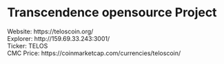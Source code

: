 <h1>Transcendence opensource Project</h1>
Website: https://teloscoin.org/ <br>
Explorer: http://159.69.33.243:3001/ <br>
Ticker: TELOS <br>
CMC Price: https://coinmarketcap.com/currencies/teloscoin/ <br>
